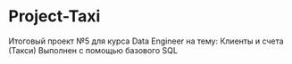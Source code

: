 # Project-Taxi
Итоговый проект №5 для курса Data Engineer на тему: Клиенты и счета (Такси)
Выполнен с помощью базового SQL
